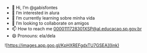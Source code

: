 - 👋 Hi, I’m @gabisfontes
- 👀 I’m interested in alura
- 🌱 I’m currently learning sobre minha vida
- 💞️ I’m looking to collaborate on amigos
- 📫 How to reach me 0000111728301XSP@al.educacao.sp.gov.br
- 😄 Pronouns: ela/dela

<!---
gabisfontes/gabisfontes is a ✨ special ✨ repository because its `README.md` (this file) appears on your GitHub profile.
You can click the Preview link to take a look at your changes.
--->
![https://images.app.goo.gl/KpHXREFgdxTU7GSEA](link)
